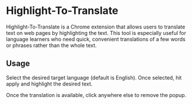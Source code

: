 # Highlight-To-Translate
Highlight-To-Translate is a Chrome extension that allows users to translate text on web pages by highlighting the text. 
This tool is especially useful for language learners who need quick, convenient translations of a few words or phrases
rather than the whole text.


## Usage
Select the desired target language (default is English). Once selected, hit apply and highlight the desired text.



Once the translation is available, click anywhere else to remove the popup.
